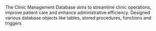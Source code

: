 The Clinic Management Database aims to streamline clinic operations, improve patient care and enhance administrative efficiency. Designed various database objects like tables, stored procedures, functions and triggers
